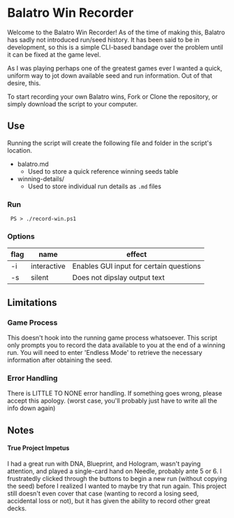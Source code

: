 # Balatro Win Recorder 
Welcome to the Balatro Win Recorder! As of the time of making this, Balatro has sadly not introduced run/seed history. It has been said to be in development, so this is a simple CLI-based bandage over the problem until it can be fixed at the game level.

As I was playing perhaps one of the greatest games ever I wanted a quick, uniform way to jot down available seed and run information. Out of that desire, this.

To start recording your own Balatro wins, Fork or Clone the repository, or simply download the script to your computer.

## Use
Running the script will create the following file and folder in the script's location.
- balatro.md
  - Used to store a quick reference winning seeds table
- winning-details/
  - Used to store individual run details as `.md` files
### Run
` PS > ./record-win.ps1` 
### Options 
flag | name | effect
-|-|-
-i | interactive | Enables GUI input for certain questions
-s | silent | Does not dipslay output text

## Limitations
### Game Process
This doesn't hook into the running game process whatsoever. This script only prompts you to record the data available to you at the end of a winning run. You will need to enter 'Endless Mode' to retrieve the necessary information after obtaining the seed.
### Error Handling
There is LITTLE TO NONE error handling. If something goes wrong, please accept this apology. (worst case, you'll probably just have to write all the info down again)

## Notes
#### True Project Impetus
I had a great run with DNA, Blueprint, and Hologram, wasn't paying attention, and played a single-card hand on Needle, probably ante 5 or 6. I frustratedly clicked through the buttons to begin a new run (without copying the seed) before I realized I wanted to maybe try that run again. This project still doesn't even cover that case (wanting to record a losing seed, accidental loss or not), but it has given the ability to record other great decks.
